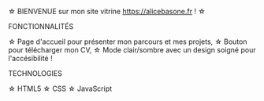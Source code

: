 ☆ BIENVENUE sur mon site vitrine https://alicebasone.fr ! ☆



FONCTIONNALITÉS

   ☆ Page d'accueil pour présenter mon parcours et mes projets,
   ☆ Bouton pour télécharger mon CV,
   ☆ Mode clair/sombre avec un design soigné pour l'accésibilité !

TECHNOLOGIES 

   ☆ HTML5
   ☆ CSS
   ☆ JavaScript

